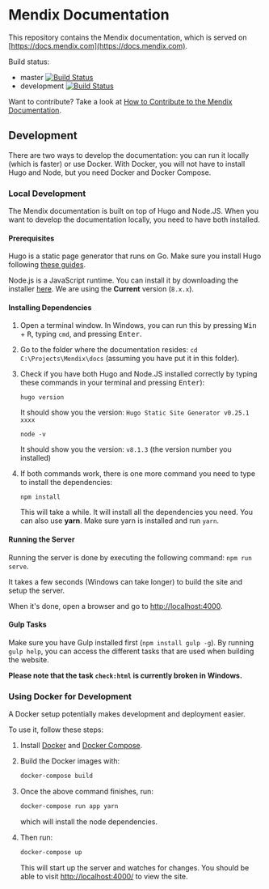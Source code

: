 # Mendix Documentation

This repository contains the Mendix documentation, which is served on [https://docs.mendix.com](https://docs.mendix.com).

Build status:
  * master [![Build Status](https://secure.travis-ci.org/mendix/docs.png?branch=master)](https://travis-ci.org/mendix/docs)
  * development [![Build Status](https://secure.travis-ci.org/mendix/docs.png?branch=development)](https://travis-ci.org/mendix/docs)

Want to contribute? Take a look at [How to Contribute to the Mendix Documentation](https://docs.mendix.com/community/documentation/contribute-to-the-mendix-documentation).

## Development

There are two ways to develop the documentation: you can run it locally (which is faster) or use Docker. With Docker, you will not have to install Hugo and Node, but you need Docker and Docker Compose.

### Local Development

The Mendix documentation is built on top of Hugo and Node.JS. When you want to develop the documentation locally, you need to have both installed.

#### Prerequisites

Hugo is a static page generator that runs on Go. Make sure you install Hugo following [these guides](https://gohugo.io/getting-started/installing/).

Node.js is a JavaScript runtime. You can install it by downloading the installer [here](https://nodejs.org/en/download/). We are using the __Current__ version (`8.x.x`).

#### Installing Dependencies

1. Open a terminal window. In Windows, you can run this by pressing <kbd>Win</kbd> + <kbd>R</kbd>, typing `cmd`, and pressing <kbd>Enter</kbd>.
2. Go to the folder where the documentation resides: `cd C:\Projects\Mendix\docs` (assuming you have put it in this folder).
3.  Check if you have both Hugo and Node.JS installed correctly by typing these commands in your terminal and pressing <kbd>Enter</kbd>):

    `hugo version`

    It should show you the version: `Hugo Static Site Generator v0.25.1 xxxx`

    `node -v`

    It should show you the version: `v8.1.3` (the version number you installed)

4.  If both commands work, there is one more command you need to type to install the dependencies:

    `npm install`

    This will take a while. It will install all the dependencies you need. You can also use __yarn__. Make sure yarn is installed and run `yarn`.

#### Running the Server

Running the server is done by executing the following command: `npm run serve`.

It takes a few seconds (Windows can take longer) to build the site and setup the server.

When it's done, open a browser and go to [http://localhost:4000](http://localhost:4000).

#### Gulp Tasks

Make sure you have Gulp installed first (`npm install gulp -g`). By running `gulp help`, you can access the different tasks that are used when building the website.

**Please note that the task `check:html` is currently broken in Windows.**

### Using Docker for Development

A Docker setup potentially makes development and deployment easier.

To use it, follow these steps:

1. Install [Docker](https://www.docker.com/) and [Docker Compose](https://docs.docker.com/compose/).
2.  Build the Docker images with:

    ```sh
    docker-compose build
    ```

3.  Once the above command finishes, run:

    ```sh
    docker-compose run app yarn
    ```

    which will install the node dependencies.
4.  Then run:

    ```sh
    docker-compose up
    ```

    This will start up the server and watches for changes. You should be able to visit [http://localhost:4000/](http://localhost:4000/) to view the site.
